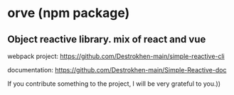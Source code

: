 # orve (npm package)
## Оbject reactive library. mix of react and vue

webpack project: https://github.com/Destrokhen-main/simple-reactive-cli

documentation: https://github.com/Destrokhen-main/Simple-Reactive-doc

If you contribute something to the project, I will be very grateful to you.))
